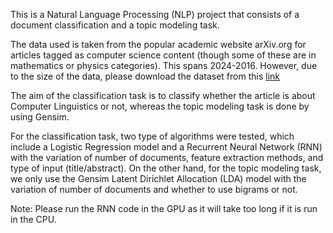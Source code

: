 This is a Natural Language Processing (NLP) project that consists of a document classification and a topic modeling task.

The data used is taken from the popular academic website arXiv.org for articles tagged as computer science content (though some of these are in mathematics or physics categories). This spans 2024-2016.
However, due to the size of the data, please download the dataset from this [link](https://drive.google.com/file/d/1sJqkYPIDQcBkLZk04V53X9hla_Tjo_Tr/view?usp=sharing)

The aim of the classification task is to classify whether the article is about Computer Linguistics or not, whereas the topic modeling task is done by using Gensim.

For the classification task, two type of algorithms were tested, which include a Logistic Regression model and a Recurrent Neural Network (RNN) with the variation of number of documents, feature extraction methods, and type of input (title/abstract).
On the other hand, for the topic modeling task, we only use the Gensim Latent Dirichlet Allocation (LDA) model with the variation of number of documents and whether to use bigrams or not.

Note: Please run the RNN code in the GPU as it will take too long if it is run in the CPU.
